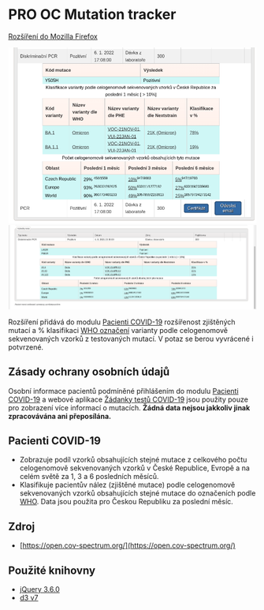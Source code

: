 # PRO OC Mutation tracker

[Rozšíření do Mozilla Firefox](https://addons.mozilla.org/addon/pro-oc-mutation-tracker/)

![Preview](preview/nahled.png)
![Preview](preview/nahled_2.png)

Rozšíření přidává do modulu [Pacienti COVID-19](https://ereg.ksrzis.cz/Registr/CUDZadanky/VyhledaniPacienta) rozšířenost zjištěných mutací a % klasifikaci [WHO označení](https://www.who.int/en/activities/tracking-SARS-CoV-2-variants#PageContent_C238_Col01) varianty podle celogenomově sekvenovaných vzorků z testovaných mutací. V potaz se berou vyvrácené i potvrzené.

## Zásady ochrany osobních údajů

Osobní informace pacientů podmíněné přihlášením do modulu [Pacienti COVID-19](https://ereg.ksrzis.cz/Registr/CUDZadanky/VyhledaniPacienta) a webové aplikace [Žádanky testů COVID-19](https://eregpublicsecure.ksrzis.cz/Registr/CUD/Overeni) jsou použity pouze pro zobrazení více informací o mutacích. **Žádná data nejsou jakkoliv jinak zpracovávána ani přeposílána.**

## Pacienti COVID-19

- Zobrazuje podíl vzorků obsahujících stejné mutace z celkového počtu celogenomově sekvenovaných vzorků v České Republice, Evropě a na celém světě za 1, 3 a 6 posledních měsíců.
- Klasifikuje pacientův nález (zjištěné mutace) podle celogenomově sekvenovaných vzorků obsahujících stejné mutace do označeních podle [WHO](https://www.who.int/en/activities/tracking-SARS-CoV-2-variants/). Data jsou použita pro Českou Republiku za poslední měsíc.

## Zdroj

- [https://open.cov-spectrum.org/](https://open.cov-spectrum.org/)

## Použité knihovny

- [jQuery 3.6.0](https://code.jquery.com/jquery-3.6.0.min.js)
- [d3 v7](https://d3js.org/d3.v7.min.js)